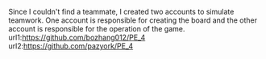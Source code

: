 Since I couldn't find a teammate, I created two accounts to simulate teamwork.
One account is responsible for creating the board and the other account is responsible for the operation of the game.
url1:https://github.com/bozhang012/PE_4
url2:https://github.com/pazyork/PE_4